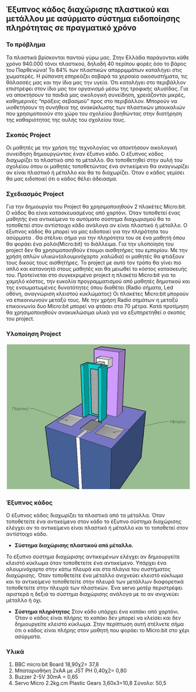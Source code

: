 ## Έξυπνος κάδος διαχώρισης πλαστικού και μετάλλου με ασύρματο σύστημα ειδοποίησης πληρότητας σε πραγματικό χρόνο
### Το πρόβλημα
Τα πλαστικά βρίσκονται παντού γύρω μας. Στην Ελλάδα παράγονται κάθε χρόνο 940.000 τόνοι πλαστικού, δηλαδή 40 περίπου φορές όσο το βάρος του Παρθενώνα! Το 84% των πλαστικών απορριμμάτων καταλήγει στις χωματερές. Η ρύπανση επηρεάζει σοβαρά τα χερσαία οικοσυστήματα, τις θάλασσές μας και την ίδια μας την υγεία. Ότι καταλήγει στο περιβάλλον επιστρέφει στον ίδιο μας τον οργανισμό μέσω της τροφικής αλυσίδας. Για να αποκτήσουν τα παιδιά μας οικολογική συνείδηση, χρειάζονται μικρές, καθημερινές “πράξεις σεβασμού” προς στο περιβάλλον. Μπορούν να υιοθετήσουν τη συνήθεια της ανακύκλωσης των πλαστικών μπουκαλιών που χρησιμοποιούν στο χώρο του σχολείου βοηθώντας στην  διατήρηση της καθαριότητας  της αυλής του σχολείου τους.
### Σκοπός Project
Οι μαθητές με την χρήση της τεχνολογίας να αποκτήσουν οικολογική συνείδηση δημιουργώντας έναν έξυπνο κάδο. Ο έξυπνος κάδος διαχωρίζει το πλαστικό από το μέταλλο. Θα τοποθετηθεί στην αυλή του σχολείου όπου οι μαθητές τοποθετώντας ένα αντικείμενο θα αναγνωρίζει αν είναι πλαστικό ή μέταλλο και θα το διαχωρίζει. Όταν ο κάδος γεμίσει θα μας ειδοποιεί ότι ο κάδος θέλει άδειασμα.
### Σχεδιασμός  Project
Για την δημιουργία του Project θα χρησιμοποιηθούν 2 πλακέτες Micro:bit. Ο κάδος θα είναι κατασκευασμένος  από χαρτόνι. Όταν τοποθετεί ένας μαθητής  ένα αντικείμενο  το αυτόματο σύστημα διαχωρισμού θα το τοποθετεί στον αντίστοιχο κάδο ανάλογα αν είναι πλαστικό ή μέταλλο. Ο έξυπνος κάδος θα μπορεί να μας ειδοποιεί για την πληρότητα του ασύρματα . Θα στέλνει σήμα για την πληρότητα του σε ένα μαθητή  όπου θα φοράει ένα ρολόι(Micro:bit) το διάλλειμα.  Για την υλοποίηση του project δεν θα χρησιμοποιηθούν έτοιμοι αισθητήρες του εμπορίου. Με την χρήση απλών υλικών(αλουμινόχαρτο ,καλώδια) οι μαθητές θα φτιάξουν τους δικούς τους αισθητήρες.  Το project με αυτό τον τρόπο θα γίνει πιο απλό και κατανοητό στους μαθητές και θα μειωθεί το κόστος κατασκευής του. 
Προτείνεται στο συγκεκριμένο project η πλακέτα Micro:bit για το χαμηλό κόστος, την ευκολία προγραμματισμού από μαθητές δημοτικού και της ενσωματωμένες δυνατότητες όπου διαθέτει (Radio σήματα, Led οθόνη, αναγνώριση κλειστού κυκλώματος) Οι πλακέτες Micro:bit μπορούν να επικοινωνούν μεταξύ τους. Με την χρήση Radio σημάτων η μεταξύ επικοινωνία δυο Micro:bit μπορεί να φτάσει στα 70 μέτρα.
Κατά προτίμηση θα χρησιμοποιηθούν ανακυκλώσιμα υλικά για να εξυπηρετηθεί ο σκοπός του project.
### Υλοποίηση Project
 ![Screenshot](images/station.jpg)
 
### Έξυπνος κάδος
Ο έξυπνος κάδος διαχωρίζει τα πλαστικά από τα μέταλλα. Όταν τοποθετείτε ένα αντικείμενο στον κάδο το έξυπνο σύστημα διαχώρισης ελέγχει αν το αντικείμενο είναι πλαστικό ή μέταλλο και το τοποθετεί στον αντίστοιχο κάδο.

* **Σύστημα διαχώρισης πλαστικού από μέταλλο.**

Το έξυπνο σύστημα διαχώρισης αντικειμένων ελέγχει αν δημιουργείτε κλειστό κύκλωμα όταν τοποθετείτε ένα αντικείμενο. Υπάρχει ένα αλουμινόχαρτο στην κάτω πλευρά και στα πλάγια του συστήματος διαχώρισης. Όταν τοποθετείτε ένα μέταλλο ανιχνεύει κλειστό κύκλωμα και το αντικείμενο τοποθετείτε στην πλευρά των μετάλλων διαφορετικά τοποθετείτε στην πλευρά των πλαστικών. Ένα servo μοτέρ περιστρέφει  αριστερά η δεξιά το σύστημα διαχώρισης ανάλογα με το αν ανιχνεύει μέταλλο ή όχι.

* **Σύστημα πληρότητας** 
Στον κάδο υπάρχει ένα καπάκι από χαρτόνι. Όταν ο κάδος είναι πλήρης το καπάκι δεν μπορεί να κλείσει και δεν δημιουργείτε κλειστό κύκλωμα. Στην περίπτωση αυτή στέλνετε σήμα ότι ο κάδος είναι πλήρης στον μαθητή που φοράει το Micro:bit στο χέρι ασύρματα.

### Υλικά
1.	BBC micro:bit Board 18,90χ2= 37,8
2.	Μπαταριοθήκη 2xΑΑ με JST PH 0,40χ2= 0,80
3.	Buzzer 2-5V 30mA = 0,65
4.	Servo Micro 2.2kg.cm Plastic Gears 3,60x3=10,8
Σύνολο: 50,5

